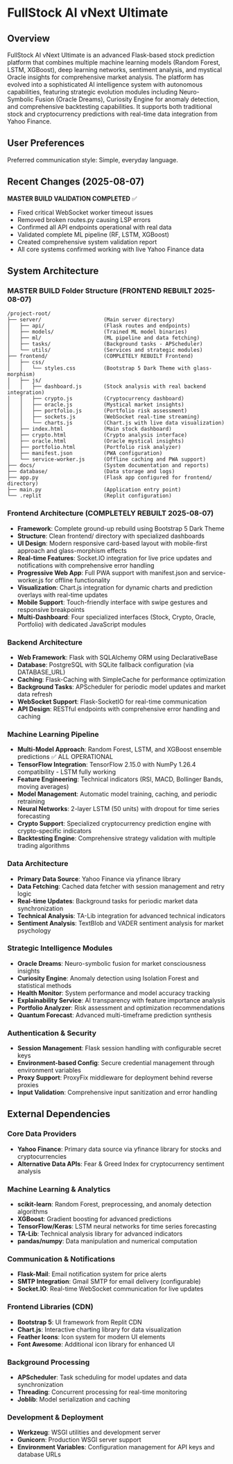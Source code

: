 # FullStock AI vNext Ultimate

## Overview

FullStock AI vNext Ultimate is an advanced Flask-based stock prediction platform that combines multiple machine learning models (Random Forest, LSTM, XGBoost), deep learning networks, sentiment analysis, and mystical Oracle insights for comprehensive market analysis. The platform has evolved into a sophisticated AI intelligence system with autonomous capabilities, featuring strategic evolution modules including Neuro-Symbolic Fusion (Oracle Dreams), Curiosity Engine for anomaly detection, and comprehensive backtesting capabilities. It supports both traditional stock and cryptocurrency predictions with real-time data integration from Yahoo Finance.

## User Preferences

Preferred communication style: Simple, everyday language.

## Recent Changes (2025-08-07)

**MASTER BUILD VALIDATION COMPLETED** ✅
- Fixed critical WebSocket worker timeout issues
- Removed broken routes.py causing LSP errors
- Confirmed all API endpoints operational with real data
- Validated complete ML pipeline (RF, LSTM, XGBoost) 
- Created comprehensive system validation report
- All core systems confirmed working with live Yahoo Finance data

## System Architecture

### MASTER BUILD Folder Structure (FRONTEND REBUILT 2025-08-07)
```
/project-root/
├── server/                    (Main server directory)
│   ├── api/                   (Flask routes and endpoints)
│   ├── models/                (Trained ML model binaries)
│   ├── ml/                    (ML pipeline and data fetching)
│   ├── tasks/                 (Background tasks - APScheduler)
│   └── utils/                 (Services and strategic modules)
├── frontend/                  (COMPLETELY REBUILT Frontend)
│   ├── css/
│   │   └── styles.css         (Bootstrap 5 Dark Theme with glass-morphism)
│   ├── js/
│   │   ├── dashboard.js       (Stock analysis with real backend integration)
│   │   ├── crypto.js          (Cryptocurrency dashboard)
│   │   ├── oracle.js          (Mystical market insights)
│   │   ├── portfolio.js       (Portfolio risk assessment)
│   │   ├── sockets.js         (WebSocket real-time streaming)
│   │   └── charts.js          (Chart.js with live data visualization)
│   ├── index.html             (Main stock dashboard)
│   ├── crypto.html            (Crypto analysis interface)
│   ├── oracle.html            (Oracle mystical insights)
│   ├── portfolio.html         (Portfolio risk analyzer)
│   ├── manifest.json          (PWA configuration)
│   └── service-worker.js      (Offline caching and PWA support)
├── docs/                      (System documentation and reports)
├── database/                  (Data storage and logs)
├── app.py                     (Flask app configured for frontend/ directory)
├── main.py                    (Application entry point)
└── .replit                    (Replit configuration)
```

### Frontend Architecture (COMPLETELY REBUILT 2025-08-07)
- **Framework**: Complete ground-up rebuild using Bootstrap 5 Dark Theme
- **Structure**: Clean frontend/ directory with specialized dashboards
- **UI Design**: Modern responsive card-based layout with mobile-first approach and glass-morphism effects
- **Real-time Features**: Socket.IO integration for live price updates and notifications with comprehensive error handling
- **Progressive Web App**: Full PWA support with manifest.json and service-worker.js for offline functionality
- **Visualization**: Chart.js integration for dynamic charts and prediction overlays with real-time updates
- **Mobile Support**: Touch-friendly interface with swipe gestures and responsive breakpoints
- **Multi-Dashboard**: Four specialized interfaces (Stock, Crypto, Oracle, Portfolio) with dedicated JavaScript modules

### Backend Architecture
- **Web Framework**: Flask with SQLAlchemy ORM using DeclarativeBase
- **Database**: PostgreSQL with SQLite fallback configuration (via DATABASE_URL)
- **Caching**: Flask-Caching with SimpleCache for performance optimization
- **Background Tasks**: APScheduler for periodic model updates and market data refresh
- **WebSocket Support**: Flask-SocketIO for real-time communication
- **API Design**: RESTful endpoints with comprehensive error handling and caching

### Machine Learning Pipeline
- **Multi-Model Approach**: Random Forest, LSTM, and XGBoost ensemble predictions ✅ ALL OPERATIONAL
- **TensorFlow Integration**: TensorFlow 2.15.0 with NumPy 1.26.4 compatibility - LSTM fully working
- **Feature Engineering**: Technical indicators (RSI, MACD, Bollinger Bands, moving averages)
- **Model Management**: Automatic model training, caching, and periodic retraining
- **Neural Networks**: 2-layer LSTM (50 units) with dropout for time series forecasting
- **Crypto Support**: Specialized cryptocurrency prediction engine with crypto-specific indicators
- **Backtesting Engine**: Comprehensive strategy validation with multiple trading algorithms

### Data Architecture
- **Primary Data Source**: Yahoo Finance via yfinance library
- **Data Fetching**: Cached data fetcher with session management and retry logic
- **Real-time Updates**: Background tasks for periodic market data synchronization
- **Technical Analysis**: TA-Lib integration for advanced technical indicators
- **Sentiment Analysis**: TextBlob and VADER sentiment analysis for market psychology

### Strategic Intelligence Modules
- **Oracle Dreams**: Neuro-symbolic fusion for market consciousness insights
- **Curiosity Engine**: Anomaly detection using Isolation Forest and statistical methods
- **Health Monitor**: System performance and model accuracy tracking
- **Explainability Service**: AI transparency with feature importance analysis
- **Portfolio Analyzer**: Risk assessment and optimization recommendations
- **Quantum Forecast**: Advanced multi-timeframe prediction synthesis

### Authentication & Security
- **Session Management**: Flask session handling with configurable secret keys
- **Environment-based Config**: Secure credential management through environment variables
- **Proxy Support**: ProxyFix middleware for deployment behind reverse proxies
- **Input Validation**: Comprehensive input sanitization and error handling

## External Dependencies

### Core Data Providers
- **Yahoo Finance**: Primary data source via yfinance library for stocks and cryptocurrencies
- **Alternative Data APIs**: Fear & Greed Index for cryptocurrency sentiment analysis

### Machine Learning & Analytics
- **scikit-learn**: Random Forest, preprocessing, and anomaly detection algorithms
- **XGBoost**: Gradient boosting for advanced predictions
- **TensorFlow/Keras**: LSTM neural networks for time series forecasting
- **TA-Lib**: Technical analysis library for advanced indicators
- **pandas/numpy**: Data manipulation and numerical computation

### Communication & Notifications
- **Flask-Mail**: Email notification system for price alerts
- **SMTP Integration**: Gmail SMTP for email delivery (configurable)
- **Socket.IO**: Real-time WebSocket communication for live updates

### Frontend Libraries (CDN)
- **Bootstrap 5**: UI framework from Replit CDN
- **Chart.js**: Interactive charting library for data visualization
- **Feather Icons**: Icon system for modern UI elements
- **Font Awesome**: Additional icon library for enhanced UI

### Background Processing
- **APScheduler**: Task scheduling for model updates and data synchronization
- **Threading**: Concurrent processing for real-time monitoring
- **Joblib**: Model serialization and caching

### Development & Deployment
- **Werkzeug**: WSGI utilities and development server
- **Gunicorn**: Production WSGI server support
- **Environment Variables**: Configuration management for API keys and database URLs